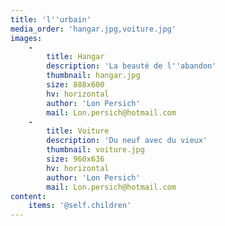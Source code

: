```yaml
---
title: 'l''urbain'
media_order: 'hangar.jpg,voiture.jpg'
images:
    -
        title: Hangar
        description: 'La beauté de l''abandon'
        thumbnail: hangar.jpg
        size: 888x600
        hv: horizontal
        author: 'Lon Persich'
        mail: Lon.persich@hotmail.com
    -
        title: Voiture
        description: 'Du neuf avec du vieux'
        thumbnail: voiture.jpg
        size: 960x636
        hv: horizontal
        author: 'Lon Persich'
        mail: Lon.persich@hotmail.com
content:
    items: '@self.children'
---
```


